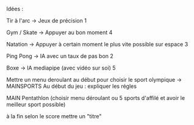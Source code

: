 Idées :

Tir à l'arc -> Jeux de précision 1

Gym / Skate -> Appuyer au bon moment 4

Natation -> Appuyer à certain moment le plus vite possible sur espace 3

Ping Pong -> IA avec un taux de pas bon 2

Boxe -> IA mediapipe (avec vidéo sur soi) 5


Mettre un menu deroulant au début pour choisir le sport olympique -> MAINSPORTS
Au début du jeu : expliquer les régles

MAIN Pentathlon (choisir menu déroulant ou 5 sports d'affilé et avoir le meilleur sport possible)

à la fin selon le score mettre un "titre"